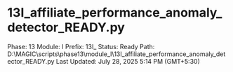 # 13I_affiliate_performance_anomaly_detector_READY.py

Phase: 13
Module: I
Prefix: 13I_
Status: Ready
Path: D:\MAGIC\scripts\phase13\module_I\13I_affiliate_performance_anomaly_detector_READY.py
Last Updated: July 28, 2025 5:14 PM (GMT+5:30)

